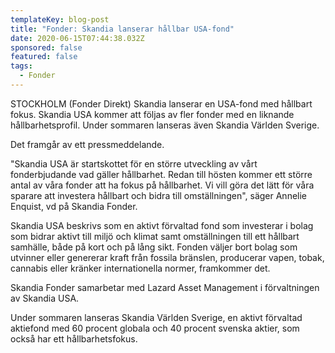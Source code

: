 ```yaml
---
templateKey: blog-post
title: "Fonder: Skandia lanserar hållbar USA-fond"
date: 2020-06-15T07:44:38.032Z
sponsored: false
featured: false
tags:
  - Fonder
---
```

STOCKHOLM (Fonder Direkt) Skandia lanserar en USA-fond med hållbart fokus. Skandia USA kommer att följas av fler fonder med en liknande hållbarhetsprofil. Under sommaren lanseras även Skandia Världen Sverige.

Det framgår av ett pressmeddelande.

"Skandia USA är startskottet för en större utveckling av vårt fonderbjudande vad gäller hållbarhet. Redan till hösten kommer ett större antal av våra fonder att ha fokus på hållbarhet. Vi vill göra det lätt för våra sparare att investera hållbart och bidra till omställningen", säger Annelie Enquist, vd på Skandia Fonder.

Skandia USA beskrivs som en aktivt förvaltad fond som investerar i bolag som bidrar aktivt till miljö och klimat samt omställningen till ett hållbart samhälle, både på kort och på lång sikt. Fonden väljer bort bolag som utvinner eller genererar kraft från fossila bränslen, producerar vapen, tobak, cannabis eller kränker internationella normer, framkommer det.

Skandia Fonder samarbetar med Lazard Asset Management i förvaltningen av Skandia USA.

Under sommaren lanseras Skandia Världen Sverige, en aktivt förvaltad aktiefond med 60 procent globala och 40 procent svenska aktier, som också har ett hållbarhetsfokus.